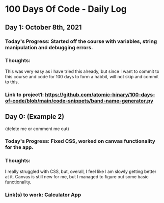 # 100 Days Of Code - Daily Log

## Day 1: October 8th, 2021

### Today's Progress: Started off the course with variables, string manipulation and debugging errors.

### Thoughts: 
This was very easy as i have tried this already, but since I want to commit to this course and code for 100 days to form a habbit, will not skip and commit to this.

### Link to project1: https://github.com/atomic-binary/100-days-of-code/blob/main/code-snippets/band-name-generator.py

## Day 0:  (Example 2)

(delete me or comment me out)

### Today's Progress: Fixed CSS, worked on canvas functionality for the app.

### Thoughts:
I really struggled with CSS, but, overall, I feel like I am slowly getting better at it. Canvas is still new for me, but I managed to figure out some basic functionality.

### Link(s) to work: Calculator App
